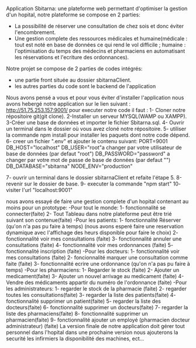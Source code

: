 Application Sbitarna:
une plateforme web permettant d'optimiser la gestion d'un hopital, notre plateforme se compose en 2 parties:
- La possibilité de réserver une consultation de chez sois et donc éviter l'encombrement.
- Une gestion complete des ressources médicales et humaine(médicale : tout est noté en base de données ce qui rend le vol difficile ; humaine : l'optimisation du temps des médecins et pharmaciens en automatisant les réservations et l'ecriture des ordonnances).

Notre projet se compose de 2 parties de codes intégrés:
- une partie front située au dossier sbitarnaClient.
- les autres parties du code sont le backend de l'application


Nous avons pensé a vous et pour vous éviter d'installer l'application nous avons hebergé notre application sur le lien suivant : http://51.75.253.157:9001/
pour executer notre code il faut :
  1- Cloner notre répositoire git(git clone).
  2-Installer un serveur MYSQL(WAMP ou XAMPP).
  3-Créer une base de données et importer le fichier Sbitarna.sql.
  4- Ouvrir un terminal dans le dossier où vous avez cloné notre répositoire.
  5- utiliser la commande npm install pour installer les paquets dont notre code dépend.
  6- creer un fichier ".env" et ajouter le contenu suivant:
    PORT=9001
    DB_HOST="localhost"
    DB_USER="root"a changer par votre utilisateur de base de données (par defaut "root")
    DB_PASSWORD="password" a changer par votre mot de passe de base de données (par defaut "")
    DB_DATABASE="sbitarna"
    NODE_ENV="production"

  7- ouvrir un terminal dans le dossier sbitarnaClient et refaite l'étape 5.
  8-revenir sur le dossier de base.
  9- executer la commande "npm start"
  10- visiter l'url "localhost:9001"
  
  nous avons essayé de faire une gestion complete d'un hopital contenant au moins pour un prototype:
    -Pour tout le monde:
      1- fonctionnalité se connecter(faite)
      2- Tout Tableau dans notre plateforme peut être trié suivant son contenue(faite)
    -Pour les patients:
      1- fonctionnalité Réserver (qu'on n'a pas pu faire à temps) (nous avons esperé faire une reservation dynamique avec l'affichage des heurs disponible pour faire le choix)
      2- fonctionnalité voir mes consultations (faite)
      3- fonctionnalité annuler une consultations (faite)
      4- fonctionnalité voir mes ordonnances (faite)
      5- fonctionnalité inscription (faite)
    -Pour les docteurs:
      1- fonctionnalité voir mes consultations (faite)
      2- foncionnalité marquer une consultation comme faite (faite)
      3- fonctionnalité ecrire une ordonnance (qu'on n'a pas pu faire à temps)
    -Pour les pharmaciens:
      1- Regarder le stock (faite)
      2- Ajouter un medicament(faite)
      3- Ajouter un nouvel arrivage au medicament (faite)
      4- Vendre des médicaments appartir du numéro de l'ordonnance (faite)
    -Pour les administrateurs:
      1- regarder le stock de la pharmacie (faite)
      2- regarder toutes les consultations(faite)
      3- regarder la liste des patients(faite)
      4- fonctionnalité supprimer un patient(faite)
      5- regarder la liste des docteurs(faite)
      6- fonctionnalité supprimer un docteurs(faite)
      7- regarder la liste des pharmaciens(faite)
      8- fonctionnalité supprimer un pharmacien(faite)
      9- fonctionnalité ajouter un employé (pharmacien docteur administrateur) (faite)
      La version finale de notre application doit gérer tout personnel dans l'hopital dans une prochaine version nous ajouterons la securité les infirmiers la disponibilité des machines, ect...

